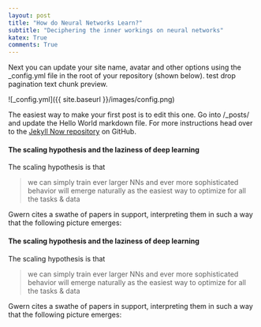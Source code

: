 ```yaml
---
layout: post
title: "How do Neural Networks Learn?"
subtitle: "Deciphering the inner workings on neural networks"
katex: True
comments: True
---
```




Next you can update your site name, avatar and other options using the _config.yml file in the root of your repository (shown below). test drop pagination text chunk preview.

![_config.yml]({{ site.baseurl }}/images/config.png)

The easiest way to make your first post is to edit this one. Go into /_posts/ and update the Hello World markdown file. For more instructions head over to the [Jekyll Now repository](https://github.com/barryclark/jekyll-now) on GitHub.


#### The scaling hypothesis and the laziness of deep learning

The scaling hypothesis is that

> we can simply train ever larger NNs and ever more sophisticated behavior will emerge naturally as the easiest way to optimize for all the tasks & data

Gwern cites a swathe of papers in support, interpreting them in such a way that the following picture emerges:

#### The scaling hypothesis and the laziness of deep learning

The scaling hypothesis is that

> we can simply train ever larger NNs and ever more sophisticated behavior will emerge naturally as the easiest way to optimize for all the tasks & data

Gwern cites a swathe of papers in support, interpreting them in such a way that the following picture emerges:
